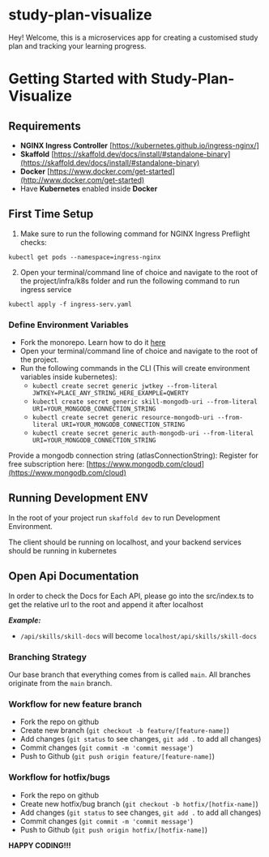 # study-plan-visualize

Hey! Welcome, this is a microservices app for creating a customised study plan and tracking your learning progress.

# Getting Started with Study-Plan-Visualize

## Requirements

- **NGINX Ingress Controller** [https://kubernetes.github.io/ingress-nginx/]
- **Skaffold** [https://skaffold.dev/docs/install/#standalone-binary](https://skaffold.dev/docs/install/#standalone-binary)
- **Docker** [https://www.docker.com/get-started](http://www.docker.com/get-started)
- Have **Kubernetes** enabled inside **Docker**

## First Time Setup

1. Make sure to run the following command for NGINX Ingress Preflight checks:

`kubectl get pods --namespace=ingress-nginx`

2. Open your terminal/command line of choice and navigate to the root of the project/infra/k8s folder and run the following command to run ingress service

`kubectl apply -f ingress-serv.yaml`

### Define Environment Variables

- Fork the monorepo. Learn how to do it [here](https://docs.github.com/en/get-started/quickstart/fork-a-repo)
- Open your terminal/command line of choice and navigate to the root of the project.
- Run the following commands in the CLI (This will create environment variables inside kubernetes):
  - `kubectl create secret generic jwtkey --from-literal JWTKEY=PLACE_ANY_STRING_HERE_EXAMPLE=QWERTY`
  - `kubectl create secret generic skill-mongodb-uri --from-literal URI=YOUR_MONGODB_CONNECTION_STRING`
  - `kubectl create secret generic resource-mongodb-uri --from-literal URI=YOUR_MONGODB_CONNECTION_STRING`
  - `kubectl create secret generic auth-mongodb-uri --from-literal URI=YOUR_MONGODB_CONNECTION_STRING`

Provide a mongodb connection string (atlasConnectionString): Register for free subscription here: [https://www.mongodb.com/cloud](https://www.mongodb.com/cloud)

## Running Development ENV

In the root of your project run `skaffold dev` to run Development Environment.

The client should be running on localhost, and your backend services should be running in kubernetes

## Open Api Documentation

In order to check the Docs for Each API, please go into the src/index.ts to get the relative url to the root and append it after localhost

**_Example:_**

- `/api/skills/skill-docs` will become `localhost/api/skills/skill-docs`

### Branching Strategy

Our base branch that everything comes from is called `main`. All branches originate from the `main` branch. <br />

### Workflow for new feature branch

- Fork the repo on github
- Create new branch (`git checkout -b feature/[feature-name]`)
- Add changes (`git status` to see changes, `git add .` to add all changes)
- Commit changes (`git commit -m 'commit message'`)
- Push to Github (`git push origin feature/[feature-name]`)

### Workflow for hotfix/bugs

- Fork the repo on github
- Create new hotfix/bug branch (`git checkout -b hotfix/[hotfix-name]`)
- Add changes (`git status` to see changes, `git add .` to add all changes)
- Commit changes (`git commit -m 'commit message'`)
- Push to Github (`git push origin hotfix/[hotfix-name]`)

**HAPPY CODING!!!**
